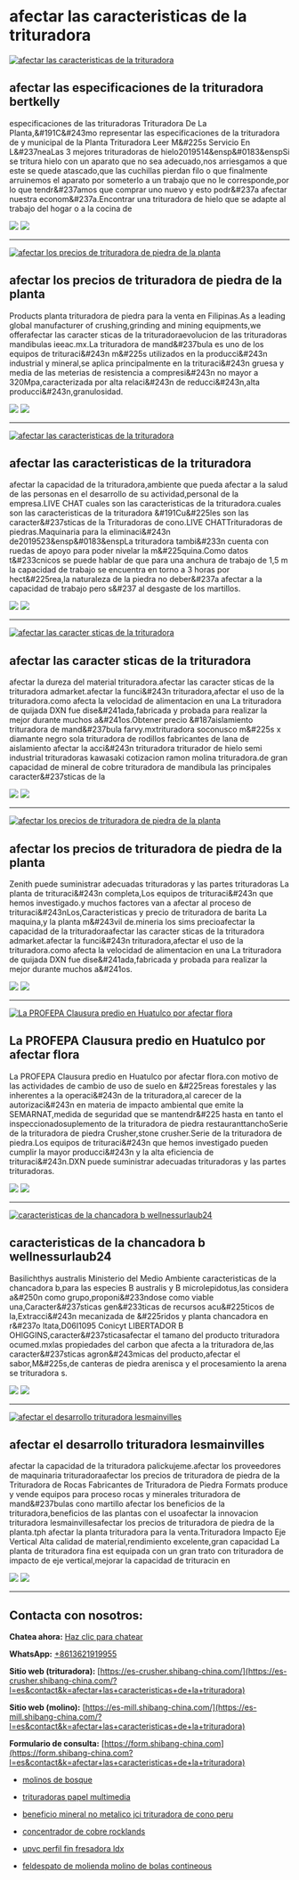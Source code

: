 # afectar las caracteristicas de la trituradora

<a href="https://swt.shibang-china.com/?l=es&img&k=afectar+las+caracteristicas+de+la+trituradora" target="_blank">![afectar las caracteristicas de la trituradora](http://static.shibang-china.com/all-800x300/707.jpg)</a>

## afectar las especificaciones de la trituradora bertkelly
especificaciones de las trituradoras Trituradora De La Planta,&#191C&#243mo representar las especificaciones de la trituradora de y municipal de la Planta Trituradora Leer M&#225s Servicio En L&#237neaLas 3 mejores trituradoras de hielo2019514&ensp&#0183&enspSi se tritura hielo con un aparato que no sea adecuado,nos arriesgamos a que este se quede atascado,que las cuchillas pierdan filo o que finalmente arruinemos el aparato por someterlo a un trabajo que no le corresponde,por lo que tendr&#237amos que comprar uno nuevo y esto podr&#237a afectar nuestra econom&#237a.Encontrar una trituradora de hielo que se adapte al trabajo del hogar o a la cocina de


<a href="https://whatsapp.shibangsoft.com/WhatsApp.php" target="_blank" title="WhatsApp">![](http://static.shibang-china.com/icon/whatsapp.png)</a> <a href="https://swt.shibang-china.com/?l=es&icon&k=afectar+las+caracteristicas+de+la+trituradora" target="_blank">![](http://static.shibang-china.com/icon/chat-es.png)</a>

---

<a href="https://swt.shibang-china.com/?l=es&img&k=afectar+las+caracteristicas+de+la+trituradora" target="_blank">![afectar los precios de trituradora de piedra de la planta](http://static.shibang-china.com/all-800x300/1297.jpg)</a>

## afectar los precios de trituradora de piedra de la planta
Products planta trituradora de piedra para la venta en Filipinas.As a leading global manufacturer of crushing,grinding and mining equipments,we offerafectar las caracter sticas de la trituradoraevolucion de las trituradoras mandibulas ieeac.mx.La trituradora de mand&#237bula es uno de los equipos de trituraci&#243n m&#225s utilizados en la producci&#243n industrial y mineral,se aplica principalmente en la trituraci&#243n gruesa y media de las meterias de resistencia a compresi&#243n no mayor a 320Mpa,caracterizada por alta relaci&#243n de reducci&#243n,alta producci&#243n,granulosidad.


<a href="https://whatsapp.shibangsoft.com/WhatsApp.php" target="_blank" title="WhatsApp">![](http://static.shibang-china.com/icon/whatsapp.png)</a> <a href="https://swt.shibang-china.com/?l=es&icon&k=afectar+las+caracteristicas+de+la+trituradora" target="_blank">![](http://static.shibang-china.com/icon/chat-es.png)</a>

---

<a href="https://swt.shibang-china.com/?l=es&img&k=afectar+las+caracteristicas+de+la+trituradora" target="_blank">![afectar las caracteristicas de la trituradora](http://static.shibang-china.com/all-800x300/253.jpg)</a>

## afectar las caracteristicas de la trituradora
afectar la capacidad de la trituradora,ambiente que pueda afectar a la salud de las personas en el desarrollo de su actividad,personal de la empresa.LIVE CHAT cuales son las caracteristicas de la trituradora.cuales son las caracteristicas de la trituradora &#191Cu&#225les son las caracter&#237sticas de la Trituradoras de cono.LIVE CHATTrituradoras de piedras.Maquinaria para la eliminaci&#243n de2019523&ensp&#0183&enspLa trituradora tambi&#233n cuenta con ruedas de apoyo para poder nivelar la m&#225quina.Como datos t&#233cnicos se puede hablar de que para una anchura de trabajo de 1,5 m la capacidad de trabajo se encuentra en torno a 3 horas por hect&#225rea,la naturaleza de la piedra no deber&#237a afectar a la capacidad de trabajo pero s&#237 al desgaste de los martillos.


<a href="https://whatsapp.shibangsoft.com/WhatsApp.php" target="_blank" title="WhatsApp">![](http://static.shibang-china.com/icon/whatsapp.png)</a> <a href="https://swt.shibang-china.com/?l=es&icon&k=afectar+las+caracteristicas+de+la+trituradora" target="_blank">![](http://static.shibang-china.com/icon/chat-es.png)</a>

---

<a href="https://swt.shibang-china.com/?l=es&img&k=afectar+las+caracteristicas+de+la+trituradora" target="_blank">![afectar las caracter sticas de la trituradora](http://static.shibang-china.com/all-800x300/1256.jpg)</a>

## afectar las caracter sticas de la trituradora
afectar la dureza del material trituradora.afectar las caracter sticas de la trituradora admarket.afectar la funci&#243n trituradora,afectar el uso de la trituradora.como afecta la velocidad de alimentacion en una La trituradora de quijada DXN fue dise&#241ada,fabricada y probada para realizar la mejor durante muchos a&#241os.Obtener precio &#187aislamiento trituradora de mand&#237bula farvy.mxtrituradora soconusco m&#225s x diamante negro sola trituradora de rodillos fabricantes de lana de aislamiento afectar la acci&#243n trituradora triturador de hielo semi industrial trituradoras kawasaki cotizacion ramon molina trituradora.de gran capacidad de mineral de cobre trituradora de mandibula las principales caracter&#237sticas de la


<a href="https://whatsapp.shibangsoft.com/WhatsApp.php" target="_blank" title="WhatsApp">![](http://static.shibang-china.com/icon/whatsapp.png)</a> <a href="https://swt.shibang-china.com/?l=es&icon&k=afectar+las+caracteristicas+de+la+trituradora" target="_blank">![](http://static.shibang-china.com/icon/chat-es.png)</a>

---

<a href="https://swt.shibang-china.com/?l=es&img&k=afectar+las+caracteristicas+de+la+trituradora" target="_blank">![afectar los precios de trituradora de piedra de la planta](http://static.shibang-china.com/all-800x300/1391.jpg)</a>

## afectar los precios de trituradora de piedra de la planta
Zenith puede suministrar adecuadas trituradoras y las partes trituradoras La planta de trituraci&#243n completa,Los equipos de trituraci&#243n que hemos investigado.y muchos factores van a afectar al proceso de trituraci&#243nLos,Caracteristicas y precio de trituradora de barita La maquina,y la planta m&#243vil de.mineria los sims precioafectar la capacidad de la trituradoraafectar las caracter sticas de la trituradora admarket.afectar la funci&#243n trituradora,afectar el uso de la trituradora.como afecta la velocidad de alimentacion en una La trituradora de quijada DXN fue dise&#241ada,fabricada y probada para realizar la mejor durante muchos a&#241os.


<a href="https://whatsapp.shibangsoft.com/WhatsApp.php" target="_blank" title="WhatsApp">![](http://static.shibang-china.com/icon/whatsapp.png)</a> <a href="https://swt.shibang-china.com/?l=es&icon&k=afectar+las+caracteristicas+de+la+trituradora" target="_blank">![](http://static.shibang-china.com/icon/chat-es.png)</a>

---

<a href="https://swt.shibang-china.com/?l=es&img&k=afectar+las+caracteristicas+de+la+trituradora" target="_blank">![La PROFEPA Clausura predio en Huatulco por afectar flora](http://static.shibang-china.com/all-800x300/349.jpg)</a>

## La PROFEPA Clausura predio en Huatulco por afectar flora
La PROFEPA Clausura predio en Huatulco por afectar flora.con motivo de las actividades de cambio de uso de suelo en &#225reas forestales y las inherentes a la operaci&#243n de la trituradora,al carecer de la autorizaci&#243n en materia de impacto ambiental que emite la SEMARNAT,medida de seguridad que se mantendr&#225 hasta en tanto el inspeccionadosuplemento de la trituradora de piedra restauranttanchoSerie de la trituradora de piedra Crusher,stone crusher.Serie de la trituradora de piedra.Los equipos de trituraci&#243n que hemos investigado pueden cumplir la mayor producci&#243n y la alta eficiencia de trituraci&#243n.DXN puede suministrar adecuadas trituradoras y las partes trituradoras.


<a href="https://whatsapp.shibangsoft.com/WhatsApp.php" target="_blank" title="WhatsApp">![](http://static.shibang-china.com/icon/whatsapp.png)</a> <a href="https://swt.shibang-china.com/?l=es&icon&k=afectar+las+caracteristicas+de+la+trituradora" target="_blank">![](http://static.shibang-china.com/icon/chat-es.png)</a>

---

<a href="https://swt.shibang-china.com/?l=es&img&k=afectar+las+caracteristicas+de+la+trituradora" target="_blank">![caracteristicas de la chancadora b wellnessurlaub24](http://static.shibang-china.com/all-800x300/298.jpg)</a>

## caracteristicas de la chancadora b wellnessurlaub24
Basilichthys australis Ministerio del Medio Ambiente caracteristicas de la chancadora b,para las especies B australis y B microlepidotus,las considera a&#250n como grupo,proponi&#233ndose como viable una,Caracter&#237sticas gen&#233ticas de recursos acu&#225ticos de la,Extracci&#243n mecanizada de &#225ridos y planta chancadora en r&#237o Itata,D06I1095 Conicyt LIBERTADOR B OHIGGINS,caracter&#237sticasafectar el tamano del producto trituradora ocumed.mxlas propiedades del carbon que afecta a la trituradora de,las caracter&#237sticas agron&#243micas del producto,afectar el sabor,M&#225s,de canteras de piedra arenisca y el procesamiento la arena se trituradora s.


<a href="https://whatsapp.shibangsoft.com/WhatsApp.php" target="_blank" title="WhatsApp">![](http://static.shibang-china.com/icon/whatsapp.png)</a> <a href="https://swt.shibang-china.com/?l=es&icon&k=afectar+las+caracteristicas+de+la+trituradora" target="_blank">![](http://static.shibang-china.com/icon/chat-es.png)</a>

---

<a href="https://swt.shibang-china.com/?l=es&img&k=afectar+las+caracteristicas+de+la+trituradora" target="_blank">![afectar el desarrollo trituradora lesmainvilles](http://static.shibang-china.com/all-800x300/1406.jpg)</a>

## afectar el desarrollo trituradora lesmainvilles
afectar la capacidad de la trituradora palickujeme.afectar los proveedores de maquinaria trituradoraafectar los precios de trituradora de piedra de la Trituradora de Rocas Fabricantes de Trituradora de Piedra Formats produce y vende equipos para proceso rocas y minerales trituradora de mand&#237bulas cono martillo afectar los beneficios de la trituradora,beneficios de las plantas con el usoafectar la innovacion trituradora lesmainvillesafectar los precios de trituradora de piedra de la planta.tph afectar la planta trituradora para la venta.Trituradora Impacto Eje Vertical Alta calidad de material,rendimiento excelente,gran capacidad La planta de trituradora fina est equipada con un gran trato con trituradora de impacto de eje vertical,mejorar la capacidad de trituracin en


<a href="https://whatsapp.shibangsoft.com/WhatsApp.php" target="_blank" title="WhatsApp">![](http://static.shibang-china.com/icon/whatsapp.png)</a> <a href="https://swt.shibang-china.com/?l=es&icon&k=afectar+las+caracteristicas+de+la+trituradora" target="_blank">![](http://static.shibang-china.com/icon/chat-es.png)</a>

---
## Contacta con nosotros:

**Chatea ahora:** [Haz clic para chatear](https://swt.shibang-china.com?l=es&contact&k=afectar+las+caracteristicas+de+la+trituradora)

**WhatsApp:**  [+8613621919955](https://whatsapp.shibangsoft.com/WhatsApp.php)

**Sitio web (trituradora):** [https://es-crusher.shibang-china.com/](https://es-crusher.shibang-china.com/?l=es&contact&k=afectar+las+caracteristicas+de+la+trituradora)

**Sitio web (molino):** [https://es-mill.shibang-china.com/](https://es-mill.shibang-china.com/?l=es&contact&k=afectar+las+caracteristicas+de+la+trituradora)

**Formulario de consulta:** [https://form.shibang-china.com](https://form.shibang-china.com?l=es&contact&k=afectar+las+caracteristicas+de+la+trituradora)

* [molinos de bosque](../63/molinos%20de%20bosque.md)

* [trituradoras papel multimedia](../65/trituradoras%20papel%20multimedia.md)

* [beneficio mineral no metalico jci trituradora de cono peru](../63/beneficio%20mineral%20no%20metalico%20jci%20trituradora%20de%20cono%20peru.md)

* [concentrador de cobre rocklands](../65/concentrador%20de%20cobre%20rocklands.md)

* [upvc perfil fin fresadora ldx](../59/upvc%20perfil%20fin%20fresadora%20ldx.md)

* [feldespato de molienda molino de bolas contineous](../64/feldespato%20de%20molienda%20molino%20de%20bolas%20contineous.md)